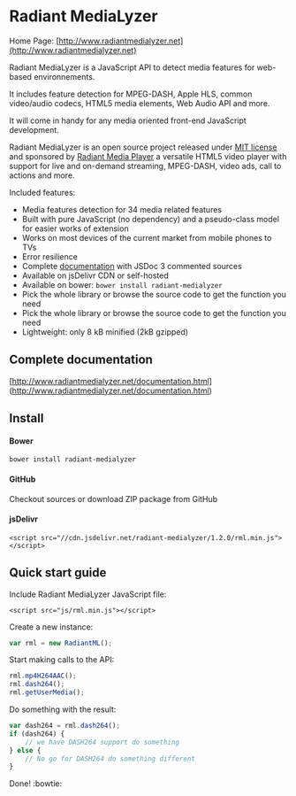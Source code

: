 # Radiant MediaLyzer
Home Page: [http://www.radiantmedialyzer.net](http://www.radiantmedialyzer.net)

Radiant MediaLyzer is a JavaScript API to detect media features for web-based 
environnements.

It includes feature detection for MPEG-DASH, Apple HLS, 
common video/audio codecs, HTML5 media elements, Web Audio API and more. 

It will come in handy for any media oriented front-end JavaScript development. 

Radiant MediaLyzer is an open source project released under 
[MIT license](http://www.radiantmedialyzer.net/license.html) 
and sponsored by [Radiant Media Player](https://www.radiantmediaplayer.com) a 
versatile HTML5 video player with support for live and on-demand streaming, 
MPEG-DASH, video ads, call to actions and more.

Included features:
* Media features detection for 34 media related features
* Built with pure JavaScript (no dependency) and a pseudo-class model for 
easier works of extension
* Works on most devices of the current market from mobile phones to TVs
* Error resilience
* Complete [documentation](http://www.radiantmedialyzer.net/documentation.html) 
with JSDoc 3 commented sources
* Available on jsDelivr CDN or self-hosted
* Available on bower: `bower install radiant-medialyzer`
* Pick the whole library or browse the source code to get the function you need
* Pick the whole library or browse the source code to get the function you need
* Lightweight: only 8 kB minified (2kB gzipped)

## Complete documentation

[http://www.radiantmedialyzer.net/documentation.html]
(http://www.radiantmedialyzer.net/documentation.html)

## Install 

#### Bower 

`bower install radiant-medialyzer`

#### GitHub 

Checkout sources or download ZIP package from GitHub

#### jsDelivr 

```<script src="//cdn.jsdelivr.net/radiant-medialyzer/1.2.0/rml.min.js"></script>```

## Quick start guide

Include Radiant MediaLyzer JavaScript file:

```<script src="js/rml.min.js"></script>```

Create a new instance:

```javascript
var rml = new RadiantML();
```
Start making calls to the API:

```javascript
rml.mp4H264AAC();
rml.dash264();
rml.getUserMedia();
```
Do something with the result:

```javascript
var dash264 = rml.dash264();
if (dash264) {
    // we have DASH264 support do something
} else {
    // No go for DASH264 do something different 
}
```
Done! :bowtie:
